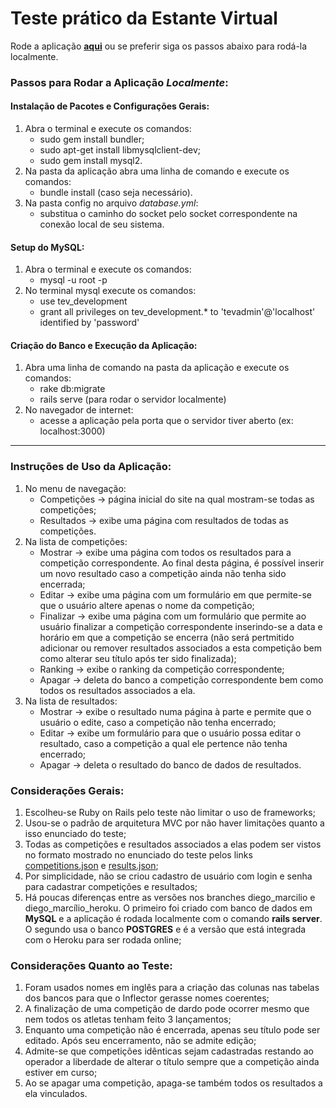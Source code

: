 # Teste prático da Estante Virtual

Rode a aplicação [**aqui**](https://guarded-meadow-23996.herokuapp.com/) ou se preferir siga os passos abaixo para rodá-la localmente.

### Passos para Rodar a Aplicação *Localmente*:
#### Instalação de Pacotes e Configurações Gerais:
1. Abra o terminal e execute os comandos:
	- sudo gem install bundler;
	- sudo apt-get install libmysqlclient-dev;
	- sudo gem install mysql2.
2. Na pasta da aplicação abra uma linha de comando e execute os comandos:
	- bundle install (caso seja necessário).
3. Na pasta config no arquivo *database.yml*:
	- substitua o caminho do socket pelo socket correspondente na conexão local de seu sistema.

#### Setup do MySQL:
1. Abra o terminal e execute os comandos:
	- mysql -u root -p
2. No terminal mysql execute os comandos:
	- use tev_development
	- grant all privileges on tev_development.* to 'tevadmin'@'localhost' identified by 'password'

#### Criação do Banco e Execução da Aplicação:
1. Abra uma linha de comando na pasta da aplicação e execute os comandos:
	- rake db:migrate
	- rails serve (para rodar o servidor localmente)
2. No navegador de internet:
	- acesse a aplicação pela porta que o servidor tiver aberto (ex: localhost:3000)

---

### Instruções de Uso da Aplicação:
1. No menu de navegação:
	- Competições -> página inicial do site na qual mostram-se todas as competições;
	- Resultados -> exibe uma página com resultados de todas as competições.
2. Na lista de competições:
	- Mostrar -> exibe uma página com todos os resultados para a competição correspondente. Ao final desta página, é possível inserir um novo resultado caso a competição ainda não tenha sido encerrada;
	- Editar -> exibe uma página com um formulário em que permite-se que o usuário altere apenas o nome da competição;
	- Finalizar -> exibe uma página com um formulário que permite ao usuário finalizar a competição correspondente inserindo-se a data e horário em que a competição se encerra (não será pertmitido adicionar ou remover resultados associados a esta competição bem como alterar seu título após ter sido finalizada);
	- Ranking -> exibe o ranking da competição correspondente;
	- Apagar -> deleta do banco a competição correspondente bem como todos os resultados associados a ela.
3. Na lista de resultados:
	- Mostrar -> exibe o resultado numa página à parte e permite que o usuário o edite, caso a competição não tenha encerrado;
	- Editar -> exibe um formulário para que o usuário possa editar o resultado, caso a competição a qual ele pertence não tenha encerrado;
	- Apagar -> deleta o resultado do banco de dados de resultados.

### Considerações Gerais:
1. Escolheu-se Ruby on Rails pelo teste não limitar o uso de frameworks;
2. Usou-se o padrão de arquitetura MVC por não haver limitações quanto a isso enunciado do teste;
3. Todas as competições e resultados associados a elas podem ser vistos no formato mostrado no enunciado do teste pelos links [competitions.json](https://guarded-meadow-23996.herokuapp.com/competitions.json) e [results.json](https://guarded-meadow-23996.herokuapp.com/results.json);
4. Por simplicidade, não se criou cadastro de usuário com login e senha para cadastrar competições e resultados;
5. Há poucas diferenças entre as versões nos branches diego_marcilio e diego_marcílio_heroku. O primeiro foi criado com banco de dados em **MySQL** e a aplicação é rodada localmente com o comando **rails server**. O segundo usa o banco **POSTGRES** e é a versão que está integrada com o Heroku para ser rodada online;

### Considerações Quanto ao Teste:
1. Foram usados nomes em inglês para a criação das colunas nas tabelas dos bancos para que o Inflector gerasse nomes coerentes;
2. A finalização de uma competição de dardo pode ocorrer mesmo que nem todos os atletas tenham feito 3 lançamentos;
3. Enquanto uma competição não é encerrada, apenas seu título pode ser editado. Após seu encerramento, não se admite edição;
4. Admite-se que competições idênticas sejam cadastradas restando ao operador a liberdade de alterar o título sempre que a competição ainda estiver em curso;
5. Ao se apagar uma competição, apaga-se também todos os resultados a ela vinculados.